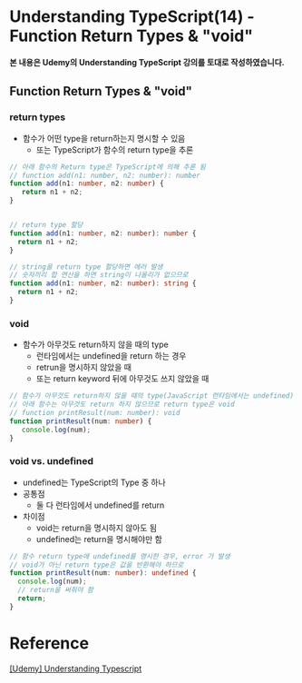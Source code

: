 # Understanding TypeScript(14) - Function Return Types & "void"

**본 내용은 Udemy의 Understanding TypeScript 강의를 토대로 작성하였습니다.**



## Function Return Types & "void"

### return types

* 함수가 어떤 type을 return하는지 명시할 수 있음
  * 또는 TypeScript가 함수의 return type을 추론

```TypeScript
// 아래 함수의 Return type은 TypeScript에 의해 추론 됨
// function add(n1: number, n2: number): number
function add(n1: number, n2: number) {
   return n1 + n2;
}


// return type 할당
function add(n1: number, n2: number): number {
  return n1 + n2;
}

// string을 return type 할당하면 에러 발생
// 숫자끼리 합 연산을 하면 string이 나올리가 없으므로
function add(n1: number, n2: number): string {
  return n1 + n2;
}
```



### void

* 함수가 아무것도 return하지 않을 때의 type
  * 런타임에서는 undefined을 return 하는 경우
  * retrun을 명시하지 않았을 때
  * 또는 return keyword 뒤에 아무것도 쓰지 않았을 때

```TypeScript
// 함수가 아무것도 return하지 않을 때의 type(JavaScript 런타임에서는 undefined)
// 아래 함수는 아무것도 return 하지 않으므로 return type은 void
// function printResult(num: number): void
function printResult(num: number) {
   console.log(num);
}
```



### void vs. undefined

* undefined는 TypeScript의 Type 중 하나
* 공통점
  * 둘 다 런타임에서 undefined를 return
* 차이점
  * void는 return을 명시하지 않아도 됨
  * undefined는 return을 명시해야만 함

```TypeScript
// 함수 return type에 undefined를 명시한 경우, error 가 발생
// void가 아닌 return type은 값을 반환해야 하므로
function printResult(num: number): undefined {
  console.log(num);
  // return을 써줘야 함
  return;
}
```




# Reference

[[Udemy] Understanding Typescript](https://www.udemy.com/course/understanding-typescript/)

